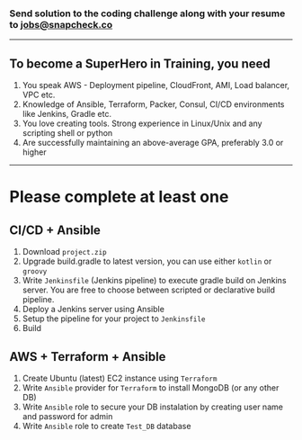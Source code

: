 ### Send solution to the coding challenge along with your resume to jobs@snapcheck.co

--------

## To become a SuperHero in Training, you need

1. You speak AWS - Deployment pipeline, CloudFront, AMI, Load balancer, VPC etc.
1. Knowledge of Ansible, Terraform, Packer, Consul, CI/CD environments like Jenkins, Gradle etc.
1. You love creating tools. Strong experience in Linux/Unix and any scripting shell or python
1. Are successfully maintaining an above-average GPA, preferably 3.0 or higher

--------


# Please complete at least one

## CI/CD + Ansible

1. Download `project.zip`
1. Upgrade build.gradle to latest version, you can use either `kotlin` or `groovy`
1. Write `Jenkinsfile` (Jenkins pipeline) to execute gradle build on Jenkins server. You are free to choose between scripted or declarative build pipeline.
1. Deploy a Jenkins server using Ansible
1. Setup the pipeline for your project to `Jenkinsfile`
1. Build

## AWS + Terraform + Ansible

1. Create Ubuntu (latest) EC2 instance using `Terraform`
1. Write `Ansible` provider for `Terraform` to install MongoDB (or any other DB)
1. Write `Ansible` role to secure your DB instalation by creating user name and password for admin
1. Write `Ansible` role to create `Test_DB` database
